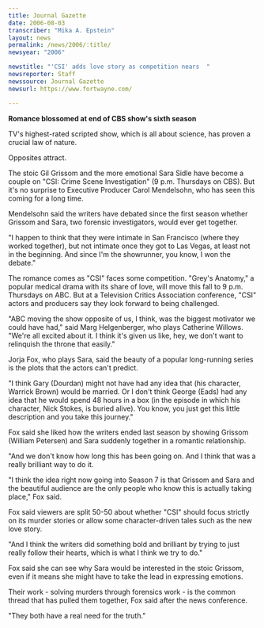 ```yaml
---
title: Journal Gazette
date: 2006-08-03
transcriber: "Mika A. Epstein"
layout: news
permalink: /news/2006/:title/
newsyear: "2006"

newstitle: "'CSI' adds love story as competition nears  "
newsreporter: Staff
newssource: Journal Gazette
newsurl: https://www.fortwayne.com/

---
```


**Romance blossomed at end of CBS show's sixth season**

TV's highest-rated scripted show, which is all about science, has proven a crucial law of nature.

Opposites attract.

The stoic Gil Grissom and the more emotional Sara Sidle have become a couple on "CSI: Crime Scene Investigation" (9 p.m. Thursdays on CBS). But it's no surprise to Executive Producer Carol Mendelsohn, who has seen this coming for a long time.

Mendelsohn said the writers have debated since the first season whether Grissom and Sara, two forensic investigators, would ever get together.

"I happen to think that they were intimate in San Francisco (where they worked together), but not intimate once they got to Las Vegas, at least not in the beginning. And since I'm the showrunner, you know, I won the debate."

The romance comes as "CSI" faces some competition. "Grey's Anatomy," a popular medical drama with its share of love, will move this fall to 9 p.m. Thursdays on ABC. But at a Television Critics Association conference, "CSI" actors and producers say they look forward to being challenged.

"ABC moving the show opposite of us, I think, was the biggest motivator we could have had," said Marg Helgenberger, who plays Catherine Willows. "We're all excited about it. I think it's given us like, hey, we don't want to relinquish the throne that easily."

Jorja Fox, who plays Sara, said the beauty of a popular long-running series is the plots that the actors can't predict.

"I think Gary (Dourdan) might not have had any idea that (his character, Warrick Brown) would be married. Or I don't think George (Eads) had any idea that he would spend 48 hours in a box (in the episode in which his character, Nick Stokes, is buried alive). You know, you just get this little description and you take this journey."

Fox said she liked how the writers ended last season by showing Grissom (William Petersen) and Sara suddenly together in a romantic relationship.

"And we don't know how long this has been going on. And I think that was a really brilliant way to do it.

"I think the idea right now going into Season 7 is that Grissom and Sara and the beautiful audience are the only people who know this is actually taking place," Fox said.

Fox said viewers are split 50-50 about whether "CSI" should focus strictly on its murder stories or allow some character-driven tales such as the new love story.

"And I think the writers did something bold and brilliant by trying to just really follow their hearts, which is what I think we try to do."

Fox said she can see why Sara would be interested in the stoic Grissom, even if it means she might have to take the lead in expressing emotions.

Their work - solving murders through forensics work - is the common thread that has pulled them together, Fox said after the news conference.

"They both have a real need for the truth."
